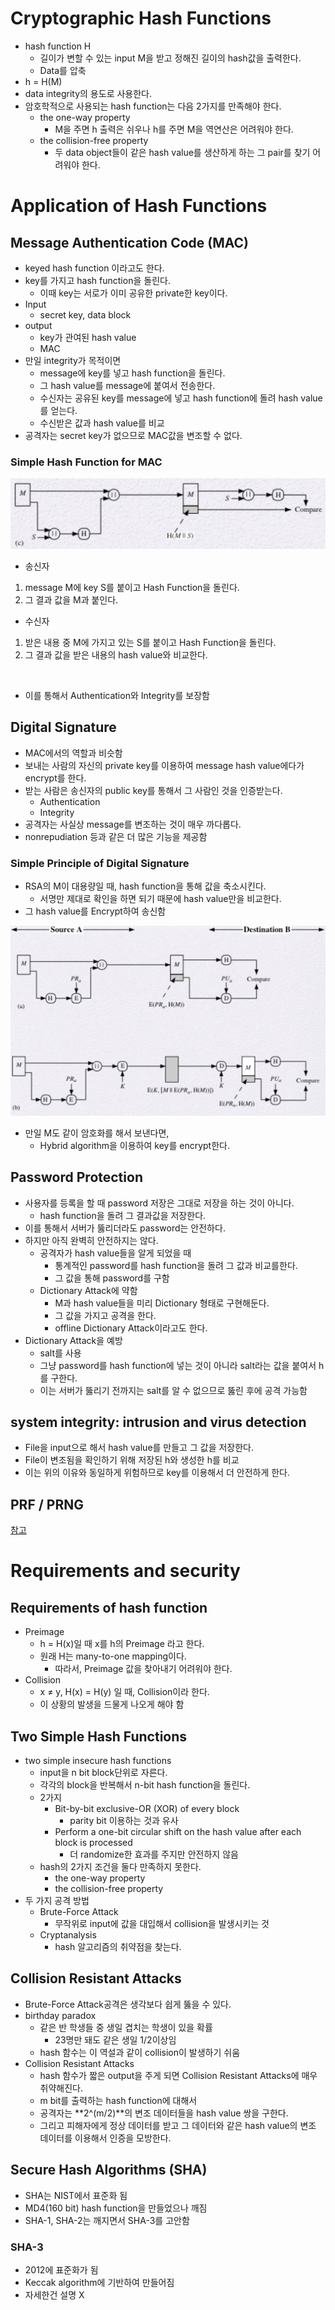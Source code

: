 # Cryptographic Hash Functions
- hash function H
    - 길이가 변할 수 있는 input M을 받고 정해진 길이의 hash값을 출력한다.
    - Data를 압축
- h = H(M)
- data integrity의 용도로 사용한다.
- 암호학적으로 사용되는 hash function는 다음 2가지를 만족해야 한다.
    - the one-way property
        - M을 주면 h 출력은 쉬우나 h를 주면 M을 역연산은 어려워야 한다.
    - the collision-free property
        - 두 data object들이 같은 hash value를 생산하게 하는 그 pair를 찾기 어려워야 한다.

# Application of Hash Functions

## Message Authentication Code (MAC)
- keyed hash function 이라고도 한다.
- key를 가지고 hash function을 돌린다.
    - 이때 key는 서로가 이미 공유한 private한 key이다.
- Input
    - secret key, data block
- output
    - key가 관여된 hash value
    - MAC
- 만일 integrity가 목적이면
    - message에 key를 넣고 hash function을 돌린다.
    - 그 hash value를 message에 붙여서 전송한다.
    - 수신자는 공유된 key를 message에 넣고 hash function에 돌려 hash value를 얻는다.
    - 수신받은 값과 hash value를 비교
- 공격자는 secret key가 없으므로 MAC값을 변조할 수 없다.
### Simple Hash Function for MAC
![Simple-Hash-Function-for-MAC](./img/Simple-Hash-Function-for-MAC.JPG)

- 송신자
1. message M에 key S를 붙이고 Hash Function을 돌린다.
2. 그 결과 값을 M과 붙인다.
- 수신자
1. 받은 내용 중 M에 가지고 있는 S를 붙이고 Hash Function을 돌린다.
2. 그 결과 값을 받은 내용의 hash value와 비교한다.

<br>

- 이를 통해서 Authentication와 Integrity를 보장함

## Digital Signature
- MAC에서의 역할과 비슷함
- 보내는 사람의 자신의 private key를 이용하여 message hash value에다가  encrypt를 한다.
- 받는 사람은 송신자의 public key를 통해서 그 사람인 것을 인증받는다.
    - Authentication
    - Integrity
- 공격자는 사실상 message를 변조하는 것이 매우 까다롭다.
- nonrepudiation 등과 같은 더 많은 기능을 제공함

### Simple Principle of Digital Signature
- RSA의 M이 대용량일 때, hash function을 통해 값을 축소시킨다.
    - 서명만 제대로 확인을 하면 되기 때문에 hash value만을 비교한다.
- 그 hash value를 Encrypt하여 송신함

![Simple-Principle-of-Digital-Signature](./img/Simple-Principle-of-Digital-Signature.JPG)

- 만일 M도 같이 암호화를 해서 보낸다면,
    - Hybrid algorithm을 이용하여 key를 encrypt한다.

## Password Protection
- 사용자를 등록을 할 때 password 저장은 그대로 저장을 하는 것이 아니다.
    - hash function을 돌려 그 결과값을 저장한다.
- 이를 통해서 서버가 뚫리더라도 password는 안전하다.
- 하지만 아직 완벽히 안전하지는 않다.
    - 공격자가 hash value들을 알게 되었을 때
        - 통계적인 password를 hash function을 돌려 그 값과 비교를한다.
        - 그 값을 통해 password를 구함
    - Dictionary Attack에 약함
        - M과 hash value들을 미리 Dictionary 형태로 구현해둔다.
        - 그 값을 가지고 공격을 한다.
        - offline Dictionary Attack이라고도 한다.
- Dictionary Attack을 예방
    - salt를 사용
    - 그냥 password를 hash function에 넣는 것이 아니라 salt라는 값을 붙여서 h를 구한다.
    - 이는 서버가 뚫리기 전까지는 salt를 알 수 없으므로 뚫린 후에 공격 가능함

## system integrity: intrusion and virus detection
- File을 input으로 해서 hash value를 만들고 그 값을 저장한다.
- File이 변조됨을 확인하기 위해 저장된 h와 생성한 h를 비교
- 이는 위의 이유와 동일하게 위험하므로 key를 이용해서 더 안전하게 한다.

## PRF / PRNG
[참고](./Random_Bit_Generation_and_Stream_Ciphers.md/#pseudorandom-mumbers)


# Requirements and security
## Requirements of hash function
- Preimage
    - h = H(x)일 때 x를 h의 Preimage 라고 한다.
    - 원래 H는 many-to-one mapping이다.
        - 따라서, Preimage 값을 찾아내기 어려워야 한다.
- Collision
    - x ≠ y, H(x) = H(y) 일 때, Collision이라 한다.
    - 이 상황의 발생을 드물게 나오게 해야 함

## Two Simple Hash Functions
- two simple insecure hash functions
    - input을 n bit block단위로 자른다.
    - 각각의 block을 반복해서 n-bit hash function을 돌린다.
    - 2가지
        - Bit-by-bit exclusive-OR (XOR) of every block
            - parity bit 이용하는 것과 유사
        - Perform a one-bit circular shift on the hash value after each block is processed
            - 더 randomize한 효과를 주지만 안전하지 않음
    - hash의 2가지 조건을 둘다 만족하지 못한다.
        - the one-way property
        - the collision-free property
- 두 가지 공격 방법
    - Brute-Force Attack
        - 무작위로 input에 값을 대입해서 collision을 발생시키는 것
    - Cryptanalysis
        - hash 알고리즘의 취약점을 찾는다.

## Collision Resistant Attacks
- Brute-Force Attack공격은 생각보다 쉽게 뚫을 수 있다.
- birthday paradox
    - 같은 반 학생들 중 생일 겹치는 학생이 있을 확률
        - 23명만 돼도 같은 생일 1/2이상임
    - hash 함수는 이 역설과 같이 collision이 발생하기 쉬움
- Collision Resistant Attacks
    - hash 함수가 짧은 output을 주게 되면 Collision Resistant Attacks에 매우 취약해진다.
    - m bit를 출력하는 hash function에 대해서
    - 공격자는 **2^(m/2)**의 변조 데이터들을 hash value 쌍을 구한다.
    - 그리고 피해자에게 정상 데이터를 받고 그 데이터와 같은 hash value의 변조 데이터를 이용해서 인증을 모방한다.

## Secure Hash Algorithms (SHA)
- SHA는 NIST에서 표준화 됨
- MD4(160 bit) hash function을 만들었으나 깨짐
- SHA-1, SHA-2는 깨지면서 SHA-3를 고안함

### SHA-3
- 2012에 표준화가 됨
- Keccak algorithm에 기반하여 만들어짐
- 자세한건 설명 X